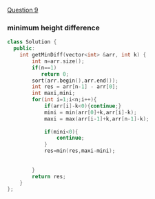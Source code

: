 <a href="https://practice.geeksforgeeks.org/problems/minimize-the-heights3351/1">Question 9</a>

### minimum height difference

```cpp
class Solution {
  public:
    int getMinDiff(vector<int> &arr, int k) {
        int n=arr.size();
        if(n==1)
           return 0;
        sort(arr.begin(),arr.end());
        int res = arr[n-1] - arr[0];
        int maxi,mini;
        for(int i=1;i<n;i++){
            if(arr[i]-k<0){continue;}
            mini = min(arr[0]+k,arr[i]-k);
            maxi = max(arr[i-1]+k,arr[n-1]-k);
            
            if(mini<0){
                continue;
            }
            res=min(res,maxi-mini);
        
            
        }
        return res;
    }
};
```